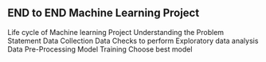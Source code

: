 ## END to END Machine Learning Project

Life cycle of Machine learning Project
    Understanding the Problem Statement
    Data Collection
    Data Checks to perform
    Exploratory data analysis
    Data Pre-Processing
    Model Training
    Choose best model 